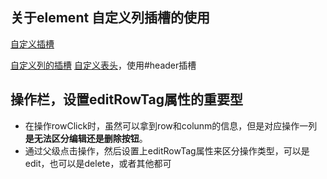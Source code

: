 ## 关于element 自定义列插槽的使用

[自定义插槽](https://element-plus.gitee.io/zh-CN/component/table.html#table-column-%E6%8F%92%E6%A7%BD)

[自定义列的插槽](https://element-plus.gitee.io/zh-CN/component/table.html#%E8%87%AA%E5%AE%9A%E4%B9%89%E5%88%97%E6%A8%A1%E6%9D%BF)
[自定义表头](https://element-plus.gitee.io/zh-CN/component/table.html#%E8%87%AA%E5%AE%9A%E4%B9%89%E8%A1%A8%E5%A4%B4)，使用#header插槽

## 操作栏，设置editRowTag属性的重要型
- 在操作rowClick时，虽然可以拿到row和colunm的信息，但是对应操作一列**是无法区分编辑还是删除按钮**。
- 通过父级点击操作，然后设置上editRowTag属性来区分操作类型，可以是edit，也可以是delete，或者其他都可